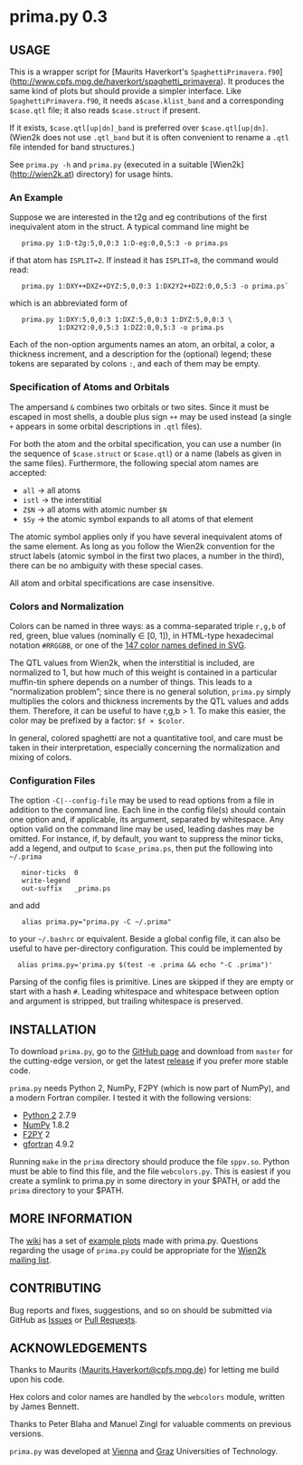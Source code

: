 
#                            prima.py 0.3


USAGE
-----

This is a wrapper script for [Maurits Haverkort's `SpaghettiPrimavera.f90`]
(http://www.cpfs.mpg.de/haverkort/spaghetti_primavera).
It produces the same kind of plots but should provide a simpler
interface.  Like `SpaghettiPrimavera.f90`, it needs a`$case.klist_band`
and a corresponding `$case.qtl` file; it also reads `$case.struct` if
present.

If it exists, `$case.qtl[up|dn]_band` is preferred over `$case.qtl[up|dn]`.
(Wien2k does not use `.qtl_band` but it is often convenient to rename
a `.qtl` file intended for band structures.)

See `prima.py -h` and `prima.py` (executed in a suitable [Wien2k]
(http://wien2k.at) directory) for usage hints.


### An Example

Suppose we are interested in the t2g and eg contributions of the first
inequivalent atom in the struct.  A typical command line might be
```
   prima.py 1:D-t2g:5,0,0:3 1:D-eg:0,0,5:3 -o prima.ps
```
if  that atom  has  `ISPLIT=2`.   If instead  it  has `ISPLIT=8`,  the
command would read:
```
   prima.py 1:DXY++DXZ++DYZ:5,0,0:3 1:DX2Y2++DZ2:0,0,5:3 -o prima.ps`
```
which is an abbreviated form of
```
   prima.py 1:DXY:5,0,0:3 1:DXZ:5,0,0:3 1:DYZ:5,0,0:3 \
            1:DX2Y2:0,0,5:3 1:DZ2:0,0,5:3 -o prima.ps
```
Each of the non-option arguments names an atom, an orbital, a color, a
thickness increment, and a description for the (optional) legend;
these tokens are separated by colons `:`, and each of them may be
empty.


### Specification of Atoms and Orbitals

The ampersand `&` combines two orbitals or two sites.  Since it must
be escaped in most shells, a double plus sign `++` may be used instead
(a single `+` appears in some orbital descriptions in `.qtl` files).

For both the atom and the orbital specification, you can use a number
(in the sequence of `$case.struct` or `$case.qtl`) or a name (labels
as given in the same files).  Furthermore, the following special atom
names are accepted:

 * `all`  → all atoms
 * `istl` → the interstitial
 * `Z$N`  → all atoms with atomic number `$N`
 * `$Sy`  → the atomic symbol expands to all atoms of that element

The atomic symbol applies only if you have several inequivalent atoms
of the same element.  As long as you follow the Wien2k convention for
the struct labels (atomic symbol in the first two places, a number in
the third), there can be no ambiguity with these special cases.

All atom and orbital specifications are case insensitive.


### Colors and Normalization

Colors can be named in three ways: as a comma-separated triple `r,g,b`
of red, green, blue values (nominally ∈ [0, 1]), in HTML-type
hexadecimal notation `#RRGGBB`, or one of the [147 color names defined
in SVG](http://www.w3.org/TR/SVG11/types.html#ColorKeywords).

The QTL values from Wien2k, when the interstitial is included, are
normalized to 1, but how much of this weight is contained in a
particular muffin-tin sphere depends on a number of things.  This
leads to a “normalization problem”; since there is no general
solution, `prima.py` simply multiplies the colors and thickness
increments by the QTL values and adds them.  Therefore, it can be
useful to have r,g,b > 1.  To make this easier, the color may be
prefixed by a factor: `$f × $color`.

In general, colored spaghetti are not a quantitative tool, and care
must be taken in their interpretation, especially concerning the
normalization and mixing of colors.


### Configuration Files

The option `-C|--config-file` may be used to read options from a file
in addition to the command line.  Each line in the config file(s)
should contain one option and, if applicable, its argument, separated
by whitespace.  Any option valid on the command line may be used,
leading dashes may be omitted.  For instance, if, by default, you want
to suppress the minor ticks, add a legend, and output to
`$case_prima.ps`, then put the following into `~/.prima`
```
   minor-ticks	0
   write-legend
   out-suffix   _prima.ps
```
and add
```
   alias prima.py="prima.py -C ~/.prima"
```
to your `~/.bashrc` or equivalent.  Beside a global config file, it
can also be useful to have per-directory configuration.  This could be
implemented by
```
  alias prima.py='prima.py $(test -e .prima && echo "-C .prima")'
```
Parsing of the config files is primitive.  Lines are skipped if they
are empty or start with a hash `#`.  Leading whitespace and whitespace
between option and argument is stripped, but trailing whitespace is
preserved.


INSTALLATION
------------

To download `prima.py`, go to the [GitHub page](https://github.com/eassmann/prima.py)
and download from `master` for the cutting-edge version, or get the
latest [release](https://github.com/eassmann/prima.py/releases) if you
prefer more stable code.

`prima.py` needs Python 2, NumPy, F2PY (which is now part of NumPy), and
a modern Fortran compiler.  I tested it with the following versions:

 * [Python 2](https://python.org/)                2.7.9
 * [NumPy](http://numpy.org/)                     1.8.2
 * [F2PY](https://sysbio.ioc.ee/projects/f2py2e/) 2
 * [gfortran](https://gcc.gnu.org/fortran/)       4.9.2

Running `make` in the `prima` directory should produce the file
`sppv.so`.  Python must be able to find this file, and the file
`webcolors.py`.  This is easiest if you create a symlink to prima.py
in some directory in your $PATH, or add the `prima` directory to your
$PATH.


MORE INFORMATION
----------------

The [wiki](https://github.com/eassmann/prima.py/wiki) has a set of
[example plots](https://github.com/eassmann/prima.py/wiki/Examples)
made with prima.py.  Questions regarding the usage of `prima.py` could
be appropriate for the [Wien2k mailing list](http://www.wien2k.at/reg_user/mailing_list/).


CONTRIBUTING
------------

Bug reports and fixes, suggestions, and so on should be submitted via
GitHub as [Issues](https://github.com/eassmann/prima.py/issues) or
[Pull Requests](https://github.com/eassmann/prima.py/pulls).


ACKNOWLEDGEMENTS
----------------

Thanks to Maurits ⟨Maurits.Haverkort@cpfs.mpg.de⟩ for letting me build
upon his code.

Hex colors and color names are handled by the `webcolors` module,
written by James Bennett.

Thanks to Peter Blaha and Manuel Zingl for valuable comments on
previous versions.

`prima.py` was developed at [Vienna](http://www.ifp.tuwien.ac.at/cms)
and [Graz](https://itp.tugraz.at/) Universities of Technology.
